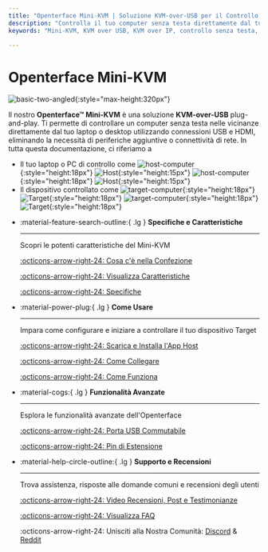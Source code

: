 ```yaml
---
title: "Openterface Mini-KVM | Soluzione KVM-over-USB per il Controllo di Computer Senza Testa"
description: "Controlla il tuo computer senza testa direttamente dal tuo laptop utilizzando Openterface Mini-KVM. Una soluzione KVM-over-USB plug-and-play con supporto HDMI, senza necessità di rete. Perfetto per sviluppatori, professionisti IT e postazioni di lavoro remote."
keywords: "Mini-KVM, KVM over USB, KVM over IP, controllo senza testa, HDMI KVM, USB KVM, switch KVM, console KVM, adattatore usb crash cart, JetKVM, NanoKVM, KiwiKVM, PiKVM, KVM plug and play, VNC, periferiche del computer"

---
```


# **Openterface Mini-KVM**

![basic-two-angled](https://assets.openterface.com/images/product/basic-two-angled.jpg){:style="max-height:320px"}

Il nostro **Openterface™ Mini-KVM** è una soluzione **KVM-over-USB** plug-and-play. Ti permette di controllare un computer senza testa nelle vicinanze direttamente dal tuo laptop o desktop utilizzando connessioni USB e HDMI, eliminando la necessità di periferiche aggiuntive o connettività di rete. In tutta questa documentazione, ci riferiamo a

- Il tuo laptop o PC di controllo come ![host-computer](https://assets.openterface.com/images/shell-icons/host-computer.svg#only-light){:style="height:18px"} ![Host](https://assets.openterface.com/images/shell-icons/host.svg#only-light){:style="height:15px"} ![host-computer](https://assets.openterface.com/images/shell-icons/host-computer_1.svg#only-dark){:style="height:18px"} ![Host](https://assets.openterface.com/images/shell-icons/host_1.svg#only-dark){:style="height:15px"}
- Il dispositivo controllato come ![target-computer](https://assets.openterface.com/images/shell-icons/target-computer.svg#only-light){:style="height:18px"} ![Target](https://assets.openterface.com/images/shell-icons/target.svg#only-light){:style="height:18px"} ![target-computer](https://assets.openterface.com/images/shell-icons/target-computer_1.svg#only-dark){:style="height:18px"} ![Target](https://assets.openterface.com/images/shell-icons/target_1.svg#only-dark){:style="height:18px"}

<div class="grid cards" markdown>

-   :material-feature-search-outline:{ .lg } __Specifiche e Caratteristiche__

    ---

    Scopri le potenti caratteristiche del Mini-KVM

    [:octicons-arrow-right-24: Cosa c'è nella Confezione](/product/minikvm/whats-in-the-box/)

    [:octicons-arrow-right-24: Visualizza Caratteristiche](/product/minikvm/features)

    [:octicons-arrow-right-24: Specifiche](/product/minikvm/specifications)

-   :material-power-plug:{ .lg } __Come Usare__

    ---

    Impara come configurare e iniziare a controllare il tuo dispositivo Target

    [:octicons-arrow-right-24: Scarica e Installa l'App Host](/app)

    [:octicons-arrow-right-24: Come Collegare](/product/minikvm/how-to-connect)

    [:octicons-arrow-right-24: Come Funziona](/usb-kvm)

-   :material-cogs:{ .lg } __Funzionalità Avanzate__

    ---

    Esplora le funzionalità avanzate dell'Openterface

    [:octicons-arrow-right-24: Porta USB Commutabile](/product/minikvm/usb-switch)

    [:octicons-arrow-right-24: Pin di Estensione](/product/minikvm/extension-pins)

-   :material-help-circle-outline:{ .lg } __Supporto e Recensioni__

    ---

    Trova assistenza, risposte alle domande comuni e recensioni degli utenti

    [:octicons-arrow-right-24: Video Recensioni, Post e Testimonianze](reviews)

    [:octicons-arrow-right-24: Visualizza FAQ](/faq)

    :octicons-arrow-right-24: Unisciti alla Nostra Comunità: [Discord](/discord) & [Reddit](reddit)
    
</div>